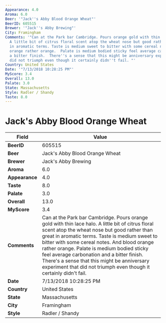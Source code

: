```yaml
---
Appearance: 4.0
Aroma: 6.0
Beer: '"Jack''s Abby Blood Orange Wheat"'
BeerID: 605515
Brewer: '"Jack''s Abby Brewing"'
City: Framingham
Comments: '"Can at the Park bar Cambridge. Pours orange gold with thin lace halo.
  A little bit of citrus floral scent atop the wheat nose but good rather than great
  in aromatic terms. Taste is medium sweet to bitter with some cereal notes. And blood
  orange rather orange.  Palate is medium bodied sticky feel average carbonation and
  a bitter finish.  There''s a sense that this might be anniversary experiment that
  did not triumph even though it certainly didn''t fail. "'
Country: United States
Date: '"7/13/2018 10:28:25 PM"'
MyScore: 3.4
Overall: 13.0
Palate: 3.0
State: Massachusetts
Style: Radler / Shandy
Taste: 8.0
---
```


# Jack's Abby Blood Orange Wheat

| Field         | Value |
|---------------|-------|
| **BeerID** | 605515 |
| **Beer** | Jack's Abby Blood Orange Wheat |
| **Brewer** | Jack's Abby Brewing |
| **Aroma** | 6.0 |
| **Appearance** | 4.0 |
| **Taste** | 8.0 |
| **Palate** | 3.0 |
| **Overall** | 13.0 |
| **MyScore** | 3.4 |
| **Comments** | Can at the Park bar Cambridge. Pours orange gold with thin lace halo. A little bit of citrus floral scent atop the wheat nose but good rather than great in aromatic terms. Taste is medium sweet to bitter with some cereal notes. And blood orange rather orange.  Palate is medium bodied sticky feel average carbonation and a bitter finish.  There's a sense that this might be anniversary experiment that did not triumph even though it certainly didn't fail.  |
| **Date** | 7/13/2018 10:28:25 PM |
| **Country** | United States |
| **State** | Massachusetts |
| **City** | Framingham |
| **Style** | Radler / Shandy |
